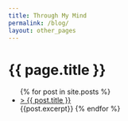 ```yaml
---
title: Through My Mind
permalink: /blog/
layout: other_pages
---
```


# {{ page.title }}

<ul>
  {% for post in site.posts %}
    <li>
      <a href="{{ post.url }}">> {{ post.title }}</a>
    </li>
    {{post.excerpt}}
  {% endfor %}
</ul>